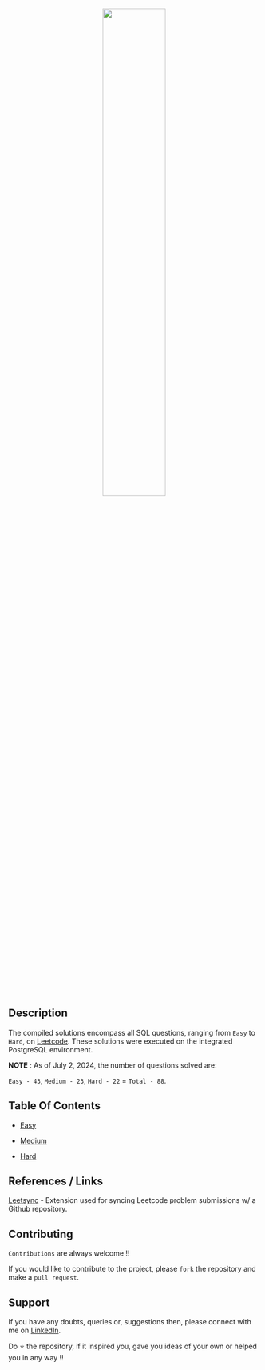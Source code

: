 <p align="center">  
	<br>
	<a href="https://leetcode.com/u/faizanxmulla/">
        <img width=50% src="https://external-content.duckduckgo.com/iu/?u=https%3A%2F%2Ftse1.mm.bing.net%2Fth%3Fid%3DOIP.FSce7eY8bEu7Xo-64NegbAHaCy%26pid%3DApi&f=1&ipt=0aab10e79c699d7ac6f4712c33491ae692a00e58bdcc087d2c98e0ac9f9aa86c&ipo=images"> 
    </a>
    <br>
    <br>
</p>

## Description

The compiled solutions encompass all SQL questions, ranging from `Easy` to `Hard`, on [Leetcode](https://leetcode.com/problemset/database/). These solutions were executed on the integrated PostgreSQL environment.

**NOTE** : As of July 2, 2024, the number of questions solved are: 

`Easy - 43`, `Medium - 23`, `Hard - 22` =  `Total - 88`.


## Table Of Contents
  - [Easy](easy/)

  - [Medium](medium/)

  - [Hard](hard/)


## References / Links

[Leetsync](https://chromewebstore.google.com/detail/leetsync-leetcode-to-gith/ppkbejeolfcbaomanmbpjdbkfcjfhjnd?hl=en&authuser=0) - Extension used for syncing Leetcode problem submissions w/ a Github repository.

## Contributing

`Contributions` are always welcome !!

If you would like to contribute to the project, please `fork` the repository and make a `pull request`.

## Support

If you have any doubts, queries or, suggestions then, please connect with me on [LinkedIn](https://www.linkedin.com/in/faizanxmulla/).

Do ⭐ the repository, if it inspired you, gave you ideas of your own or helped you in any way !!
